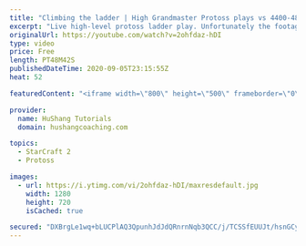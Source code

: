 ```yaml
---
title: "Climbing the ladder | High Grandmaster Protoss plays vs 4400-4800 players"
excerpt: "Live high-level protoss ladder play. Unfortunately the footage came out quite choppy at some points and I was considering just not posting today, but I will post it anyways in case a few of you want to watch still. I'm trying to figure out what the cause of the lag is and hopefully I can get some cleaner"
originalUrl: https://youtube.com/watch?v=2ohfdaz-hDI
type: video
price: Free
length: PT48M42S
publishedDateTime: 2020-09-05T23:15:55Z
heat: 52

featuredContent: "<iframe width=\"800\" height=\"500\" frameborder=\"0\" src=\"https://www.youtube.com/embed/2ohfdaz-hDI\" allow=\"accelerometer; autoplay; encrypted-media; gyroscope; picture-in-picture\" allowfullscreen></iframe>"

provider:
  name: HuShang Tutorials
  domain: hushangcoaching.com

topics:
  - StarCraft 2
  - Protoss

images:
  - url: https://i.ytimg.com/vi/2ohfdaz-hDI/maxresdefault.jpg
    width: 1280
    height: 720
    isCached: true

secured: "DXBrgLe1wq+bLUCPlAQ3QpunhJdJdQRnrnNqb3QCC/j/TCSSfEUUJt/hsnGCyFm2Z0xHu1GxaxMaVnCwv2QCGgseCcq5QWhjj96zFfegueS1zfTIhKXaSy1EHNvZH0WRC1ETds3T8tS0QRPfLJxe8Zy/IXuxSyvATG8rBdtQ3dXjry50MQMnZvRlsl8VVwoK7YA583hxAhfmbkIYsnDYfudoIm+p5YS4pJnhxyDBbk8X9m5ARH0oOmfzfxmX3MNqz2h/JOK/X0zMfJVdMuWXSvV9dIZ1ECQjmumQqq558fcf3sUVd0kBe9j+6cTfU4tt1sYa0Ds6vgY4/xI3m+5lw6Nhj+ylZ8zbIQGXI0xEloE/4cLv9sGBrIJXMrAm6PavDq5hyrS6vAJuVzbO/PoLTmrBbOl5WOHEQ/+3xwph5eI=;05bUJe/c8M7czwZvGKwOwA=="
---
```


